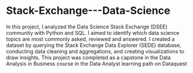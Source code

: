 # Stack-Exchange---Data-Science

In this project, I analyzed the Data Science Stack Exchange (DSEE) community with Python and SQL. I aimed to identify which data science topics are most commonly asked, reviewed and answered. I created a dataset by querying the Stack Exchange Data Explorer (SEDE) database, conducting data cleaning and aggregations, and creating visualizations to draw insights. This project was completed as a capstone in the Data Analysis in Business course in the Data Analyst learning path on Dataquest
